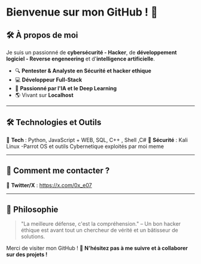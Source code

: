 # **Bienvenue sur mon GitHub !** 👋

## 🛠️ **À propos de moi**

Je suis un passionné de **cybersécurité - Hacker**, de **développement logiciel - Reverse engeneering** et d'**intelligence artificielle**.

- 🔍 **Pentester & Analyste en Sécurité et hacker ethique**
- 💻 **Développeur Full-Stack** 
- 🤖 **Passionné par l'IA et le Deep Learning**
- 🌎 Vivant sur **Localhost**

---

## 🛠 **Technologies et Outils**

🔹 **Tech** : Python, JavaScript + WEB, SQL, C++ , Shell ,C# 
🔹 **Sécurité** : Kali Linux -Parrot OS et  outils Cybernetique exploités  par moi meme  

---

## 📌 **Comment me contacter ?**


📢 **Twitter/X** : https://x.com/0x_e07

---

## 📜 **Philosophie**

> "La meilleure défense, c'est la compréhension." – Un bon hacker éthique est avant tout un chercheur de vérité et un bâtisseur de solutions.

Merci de visiter mon GitHub ! 🚀 **N'hésitez pas à me suivre et à collaborer sur des projets !**

